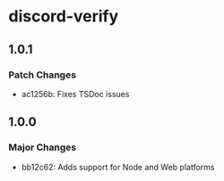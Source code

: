 # discord-verify

## 1.0.1

### Patch Changes

- ac1256b: Fixes TSDoc issues

## 1.0.0

### Major Changes

- bb12c62: Adds support for Node and Web platforms

